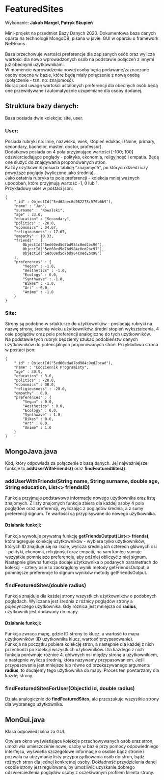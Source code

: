# FeaturedSites
Wykonanie: **Jakub Margol, Patryk Skupień** <br><br>
Mini-projekt na przedmiot Bazy Danych 2020.
Dokumentowa baza danych oparta na technologii MongoDB, pisana w javie. GUI w oparciu o framework NetBeans. <br><br>
Baza przechowuje wartości preferencje dla zapisanych osób oraz wylicza wartości dla nowo wprowadzonych osób
na podstawie połączeń z innymi już obecnymi użytkownikami. <br>
W momencie wprowadzenia nowej osoby będą podawane/zaznaczane osoby obecne w bazie,
które będą miały połączenie z nową osobą (połączenie - tzn. np: znajomość). <br>
Biorąc pod uwagę wartości ustalonych preferencji dla obecnych osób będą one przewidywane i automatycznie 
uzupełniane dla osoby dodanej.

## Struktura bazy danych:
Baza posiada dwie kolekcje: site, user.
### User:
Posiada rubryki na: Imię, nazwisko, wiek, stopień edukacji (None, primary, secondary, bachelor, master, doctor, professor).<br>
Dodatkowo posiada on 4 pola przyjmujące wartości [-100; 100] odzwierciedlające poglądy - polityka, ekonomia, religyjność i empatia. 
Będą one służyć do znajdywania proponowanych stron. <br>
Każdy użytkownik posiada tablicę "znajomych", po których dziedziczy powyższe poglądy (wyliczone jako średnia). <br>
Jako ostatnia rubryka to pole preferencji - kolekcja mniej ważnych upodobań, które przyjmują wartość -1, 0 lub 1. <br>
Przykładowy user w postaci json:
```
{
    "_id" : ObjectId("5ed62aec6d082278c576b6b9"),
    "name" : "Jan",
    "surname" : "Kowalski",
    "age" : 33.0,
    "education" : "Secondary",
    "politics" : -28.0,
    "economics" : 34.67,
    "religiousness" : 17.67,
    "empathy" : 10.33,
    "friends" : [ 
        ObjectId("5ed60ed5d7bd984c0ed2bc96"), 
        ObjectId("5ed60ed5d7bd984c0ed2bc97"), 
        ObjectId("5ed60ed5d7bd984c0ed2bc98")
    ],
    "preferences" : {
        "Vegan" : -1.0,
        "Aesthetics" : -1.0,
        "Ecology" : 0.0,
        "Synthwave" : -1.0,
        "Bikes" : -1.0,
        "Art" : 0.0,
        "Anime" : -1.0
    }
}
```

### Site:
Strony są podobne w srtukturze do użytkowników - posiadają rubryki na nazwę strony, średnią wieku użytkowników, średni stopień wykształcenia,
4 osie poglądów oraz pole preferencji analogiczne do tych użytkowników. <br>
Na podstawie tych rubryk będziemy szukać podobieństw danych użytkowników do potencjalnych proponowanych stron.
Przykładowa strona w postaci json:
```
{
    "_id" : ObjectId("5ed60edad7bd984c0ed2bcad"),
    "name" : "Codziennik Programisty",
    "age" : 30.9,
    "education" : 3.0,
    "politics" : -20.0,
    "economics" : 30.0,
    "religiousness" : -20.0,
    "empathy" : 0.0,
    "preferences" : {
        "Vegan" : 0.0,
        "Aesthetics" : 0.0,
        "Ecology" : 0.0,
        "Synthwave" : 1.0,
        "Bikes" : 0.0,
        "Art" : 0.0,
        "Anime" : 1.0
    }
}
```

## MongoJava.java
Kod, który odpowiada za połączenie z bazą danych. Jej najważniejsze funkcje to **addUserWithFriends()** oraz **findFeaturedSites()**.
### addUserWithFriends(String name, String surname, double age, String education, List<> friendsID)
Funkcja przyjmuje podstawowe informacje nowego użytkownika oraz listę znajomych. Z listy znajomych funkcja zbiera dla każdej 
osoby 4 pola poglądów oraz preferencji, wyliczając z poglądów średnią, a z sumy preferencji signum. Te wartości są przypisywane do nowego użytkownika.
#### Działanie funkcji:
Funkcja wywołuje prywatną funkcję **getFriendsOutput(List<> friends)**, która agreguje kolekcję użytkowników - wybiera tylko użytkowników, których ID znajduje się na liście, wylicza średnią ich czterech głównych osi - polityki, ekonomii, religijności oraz empatii, na sam koniec sumuje wszystkie pomniejsze preferencje, aby później obliczyć z niej signum. <br>
Następnie główna funkcja dodaje użytkownika o podanych parametrach do kolekcji - cztery osie to zaokrąglony wynik metody getFriendsOutput, a pomniejsze preferencje to signum wyników metody getFriendsOutput. <br>

### findFeaturedSites(double radius)
Funkcja znajduje dla każdej strony wszystkich użytkowników o podobnych poglądach. Wyliczana jest średnia z różnicy
poglądów strony a pojedynczego użytkownika. Gdy róznica jest mniejsza od **radius**, użytkownik jest dodawany do mapy.
#### Działanie funkcji:
Funkcja zwraca mapę, gdzie ID strony to klucz, a wartość to mapa użytkowników (ID użytkownika klucz, wartość przypasowanie). <br>
Funkcja na początku pobiera kolekcję stron, a następnie dla każdej z nich przechodzi po kolekcji wszystkich użykowników. Dla każdego z nich funkcja porównuje różnice 4. głównych osi między stroną a użytkownikiem, a następnie wylicza średnią, która nazywamy przypasowaniem. Jeśli przypasowanie jest mniejsze lub równe od przekazywanego argumentu **radius**, to dodajemy tego użytkownika do mapy. Proces ten powtarzamy dla każdej strony. <br>

### findFeaturedSitesForUser(ObjectId id, double radius)
Działa analogicznie do **findFeaturedSites**, ale przeszukuje wszystkie strony dla wybranego użytkownika.


## MonGui.java
Klasa odpowiedzialna za GUI.

Otwiera okno wyświetlające kolekcje przechowywanych osób oraz stron, umożliwia umieszczenie nowej osoby w bazie przy pomocy odpowiedniego interfejsu, wyświetla szczegółowe informacje o osobie bądź stronie i pozwala na utrzymanie listy przyporządkowania osób do stron, bądź różnych stron dla jednej konkretnej osoby.
Dokładność przydzielenia danej osobie strony jest regulowana, by umożliwić uzyskanie dobrego odzwierciedlenia poglądów osoby z oczekiwanym profilem klienta strony.

